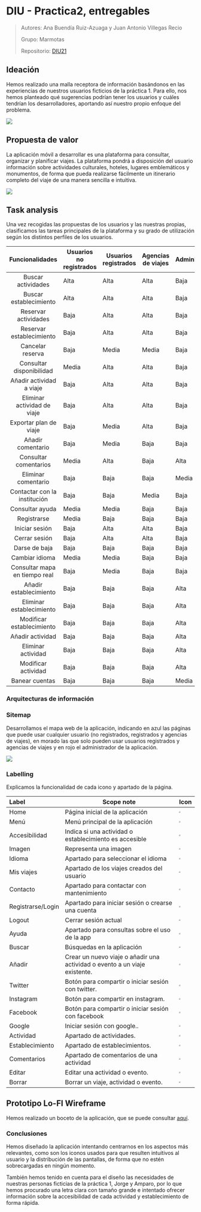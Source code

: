 # DIU - Practica2, entregables

> Autores: Ana Buendía Ruiz-Azuaga y Juan Antonio Villegas Recio
>
> Grupo: Marmotas
>
> Repositorio: [DIU21](https://github.com/Mapachana/DIU21)

## Ideación

Hemos realizado una malla receptora de información basándonos en las experiencias de nuestros usuarios ficticios de la práctica 1. Para ello, nos hemos planteado qué sugerencias podrían tener los usuarios y cuáles tendrían los desarrolladores, aportando así nuestro propio enfoque del problema.

![](./img/feedback_capture_grid.png)

## Propuesta de valor

La aplicación móvil a desarrollar es una plataforma para consultar, organizar y planificar viajes. La plataforma pondrá a disposición del usuario información sobre actividades culturales, hoteles, lugares emblemáticos y monumentos, de forma que pueda realizarse fácilmente un itinerario completo del viaje de una manera sencilla e intuitiva.

![](./img/scope_canvas.png)

## Task analysis

Una vez recogidas las propuestas de los usuarios y las nuestras propias, clasificamos las tareas principales de la plataforma y su grado de utilización según los distintos perfiles de los usuarios.

|        Funcionalidades        | Usuarios no registrados | Usuarios registrados | Agencias de viajes | Administrador |
| :---------------------------: | ----------------------- | -------------------- | ------------------ | ------------- |
|      Buscar actividades       | Alta                    | Alta                 | Alta               | Baja          |
|    Buscar establecimiento     | Alta                    | Alta                 | Alta               | Baja          |
|     Reservar actividades      | Baja                    | Alta                 | Alta               | Baja          |
|   Reservar establecimiento    | Baja                    | Alta                 | Alta               | Baja          |
|       Cancelar reserva        | Baja                    | Media                | Media              | Baja          |
|   Consultar disponibilidad    | Media                   | Alta                 | Alta               | Baja          |
|   Añadir actividad a viaje    | Baja                    | Alta                 | Alta               | Baja          |
|  Eliminar actividad de viaje  | Baja                    | Alta                 | Alta               | Baja          |
|    Exportar plan de viaje     | Baja                    | Media                | Alta               | Baja          |
|       Añadir comentario       | Baja                    | Media                | Baja               | Baja          |
|     Consultar comentarios     | Media                   | Alta                 | Baja               | Alta          |
|      Eliminar comentario      | Baja                    | Baja                 | Baja               | Media         |
| Contactar con la institución  | Baja                    | Baja                 | Media              | Baja          |
|        Consultar ayuda        | Media                   | Media                | Baja               | Baja          |
|          Registrarse          | Media                   | Baja                 | Baja               | Baja          |
|        Iniciar sesión         | Baja                    | Alta                 | Alta               | Baja          |
|         Cerrar sesión         | Baja                    | Alta                 | Alta               | Baja          |
|         Darse de baja         | Baja                    | Baja                 | Baja               | Baja          |
|        Cambiar idioma         | Media                   | Media                | Baja               | Baja          |
| Consultar mapa en tiempo real | Baja                    | Media                | Baja               | Baja          |
|    Añadir establecimiento     | Baja                    | Baja                 | Baja               | Alta          |
|   Eliminar establecimiento    | Baja                    | Baja                 | Baja               | Alta          |
|   Modificar establecimiento   | Baja                    | Baja                 | Baja               | Alta          |
|       Añadir actividad        | Baja                    | Baja                 | Baja               | Alta          |
|      Eliminar actividad       | Baja                    | Baja                 | Baja               | Alta          |
|      Modificar actividad      | Baja                    | Baja                 | Baja               | Alta          |
|        Banear cuentas         | Baja                    | Baja                 | Baja               | Media         |


### Arquitecturas de información

### Sitemap

Desarrollamos el mapa web de la aplicación, indicando en azul las páginas que puede usar cualquier usuario (no registrados, registrados y agencias de viajes), en morado las que solo pueden usar usuarios registrados y agencias de viajes y en rojo el administrador de la aplicación.

![](./img/sitemap.png)

### Labelling

Explicamos la funcionalidad de cada icono y apartado de la página.

| Label             | Scope note                                                   | Icon                                                         |
| :---------------- | ------------------------------------------------------------ | ------------------------------------------------------------ |
| Home              | Página inicial de la aplicación                              | <img src="./img/iconos/groundhog.png" style="zoom:25%;" />   |
| Menú              | Menú principal de la aplicación                              | <img src="./img/iconos/menu.png" style="zoom:25%;" />        |
| Accesibilidad     | Indica si una actividad o establecimiento es accesible       | <img src="./img/iconos/discapacitado.png" style="zoom:25%;" /> |
| Imagen            | Representa una imagen                                        | <img src="./img/iconos/picture.png" style="zoom:25%;" />     |
| Idioma            | Apartado para seleccionar el idioma                          | <img src="./img/iconos/translation.png" style="zoom:25%;" /> |
| Mis viajes        | Apartado de los viajes creados del usuario                   | <img src="./img/iconos/airplane.png" style="zoom:25%;" />    |
| Contacto          | Apartado para contactar con mantenimiento                    | <img src="./img/iconos/contact.png" style="zoom:25%;" />     |
| Registrarse/Login | Apartado para iniciar sesión o crearse una cuenta            | <img src="./img/iconos/log-in.png" style="zoom:25%;" />      |
| Logout            | Cerrar sesión actual                                         | <img src="./img/iconos/log-out.png" style="zoom:25%;" />     |
| Ayuda             | Apartado para consultas sobre el uso de la app               | <img src="./img/iconos/information.png" style="zoom:25%;" /> |
| Buscar            | Búsquedas en la aplicación                                   | <img src="./img/iconos/search.png" style="zoom:25%;" />      |
| Añadir            | Crear un nuevo viaje o añadir una actividad o evento a un viaje existente. | <img src="./img/iconos/add.png" style="zoom:25%;" />         |
| Twitter           | Botón para compartir o iniciar sesión con twitter.           | <img src="./img/iconos/gorjeo.png" style="zoom:25%;" />      |
| Instagram         | Botón para compartir en instagram.                           | <img src="./img/iconos/instagram.png" style="zoom:25%;" />   |
| Facebook          | Botón para compartir o iniciar sesión con facebook           | <img src="./img/iconos/facebook.png" style="zoom:25%;" />    |
| Google            | Iniciar sesión con google..                                  | <img src="./img/iconos/google.png" style="zoom:25%;" />      |
| Actividad         | Apartado de actividades.                                     | <img src="./img/iconos/activity.png" style="zoom:25%;" />    |
| Establecimiento   | Apartado de establecimientos.                                | <img src="./img/iconos/museum.png" style="zoom:25%;" />      |
| Comentarios       | Apartado de comentarios de una actividad                     | <img src="./img/iconos/speech-bubble.png" style="zoom:25%;" /> |
| Editar            | Editar una actividad o evento.                               | <img src="./img/iconos/edit-button.png" style="zoom:25%;" /> |
| Borrar            | Borrar un viaje, actividad o evento.                         | <img src="./img/iconos/delete.png" style="zoom:25%;" />      |

## Prototipo Lo-FI Wireframe

Hemos realizado un boceto de la aplicación, que se puede consultar [aquí](./wireframe.pdf).


### Conclusiones  
Hemos diseñado la aplicación intentando centrarnos en los aspectos más relevantes, como son los iconos usados para que resulten intuitivos al usuario y la distribución de las pantallas, de forma que no estén sobrecargadas en ningún momento.

También hemos tenido en cuenta para el diseño las necesidades de nuestras personas ficticias de la práctica 1, Jorge y Amparo, por lo que hemos procurado una letra clara con tamaño grande e intentado ofrecer información sobre la accesibilidad de cada actividad y establecimiento de forma rápida.
